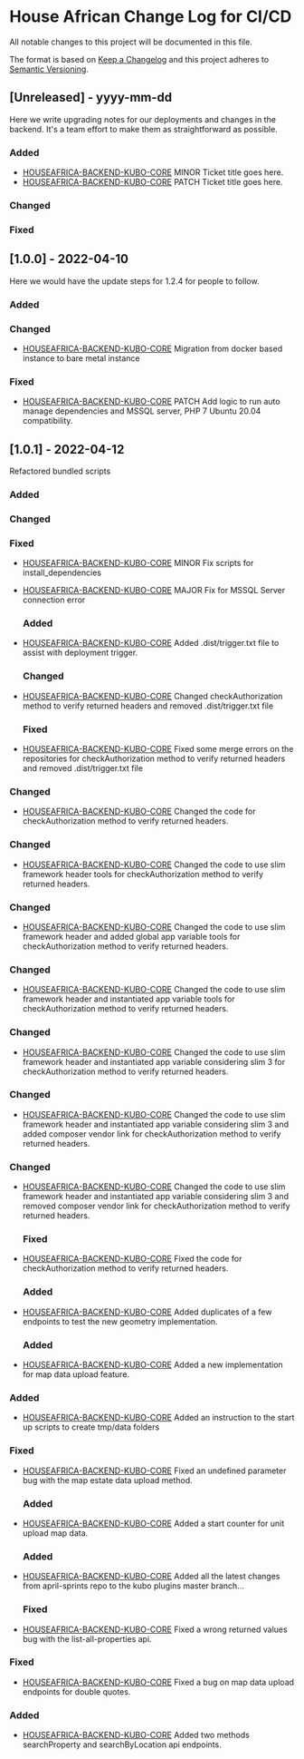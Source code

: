 
# House African Change Log for CI/CD
All notable changes to this project will be documented in this file.

The format is based on [Keep a Changelog](http://keepachangelog.com/)
and this project adheres to [Semantic Versioning](http://semver.org/).

## [Unreleased] - yyyy-mm-dd

Here we write upgrading notes for our deployments and changes in the backend. It's a team effort to make them as
straightforward as possible.

### Added
- [HOUSEAFRICA-BACKEND-KUBO-CORE](http://tickets.projectname.com/browse/HOUSEAFRICA-BACKEND-KUBO-CORE)
  MINOR Ticket title goes here.
- [HOUSEAFRICA-BACKEND-KUBO-CORE](http://tickets.projectname.com/browse/HOUSEAFRICA-BACKEND-KUBO-CORE)
  PATCH Ticket title goes here.

### Changed

### Fixed

## [1.0.0] - 2022-04-10

Here we would have the update steps for 1.2.4 for people to follow.

### Added

### Changed

- [HOUSEAFRICA-BACKEND-KUBO-CORE](http://tickets.projectname.com/browse/HOUSEAFRICA-BACKEND-KUBO-CORE)
  Migration from docker based instance to bare metal instance

### Fixed

- [HOUSEAFRICA-BACKEND-KUBO-CORE](http://tickets.projectname.com/browse/HOUSEAFRICA-BACKEND-KUBO-CORE)
  PATCH Add logic to run auto manage dependencies and MSSQL server, PHP 7 Ubuntu 20.04
  compatibility.

## [1.0.1] - 2022-04-12
Refactored bundled scripts
### Added

### Changed

### Fixed

- [HOUSEAFRICA-BACKEND-KUBO-CORE](http://tickets.projectname.com/browse/HOUSEAFRICA-BACKEND-KUBO-CORE)
  MINOR Fix scripts for install_dependencies
- [HOUSEAFRICA-BACKEND-KUBO-CORE](http://tickets.projectname.com/browse/HOUSEAFRICA-BACKEND-KUBO-CORE)
  MAJOR Fix for MSSQL Server connection error

  ### Added
- [HOUSEAFRICA-BACKEND-KUBO-CORE](http://tickets.projectname.com/browse/HOUSEAFRICA-BACKEND-KUBO-CORE)
  Added .dist/trigger.txt file to assist with deployment trigger.

  ### Changed

- [HOUSEAFRICA-BACKEND-KUBO-CORE](http://tickets.projectname.com/browse/HOUSEAFRICA-BACKEND-KUBO-CORE)
  Changed checkAuthorization method to verify returned headers and removed .dist/trigger.txt file

   ### Fixed

- [HOUSEAFRICA-BACKEND-KUBO-CORE](http://tickets.projectname.com/browse/HOUSEAFRICA-BACKEND-KUBO-CORE)
  Fixed some merge errors on the repositories for checkAuthorization method to verify returned headers and removed .dist/trigger.txt file

### Changed

- [HOUSEAFRICA-BACKEND-KUBO-CORE](http://tickets.projectname.com/browse/HOUSEAFRICA-BACKEND-KUBO-CORE)
  Changed the code for checkAuthorization method to verify returned headers.

### Changed

- [HOUSEAFRICA-BACKEND-KUBO-CORE](http://tickets.projectname.com/browse/HOUSEAFRICA-BACKEND-KUBO-CORE)
  Changed the code to use slim framework header tools for checkAuthorization method to verify returned headers.
### Changed

- [HOUSEAFRICA-BACKEND-KUBO-CORE](http://tickets.projectname.com/browse/HOUSEAFRICA-BACKEND-KUBO-CORE)
  Changed the code to use slim framework header and added global app variable tools for checkAuthorization method to verify returned headers.

### Changed

- [HOUSEAFRICA-BACKEND-KUBO-CORE](http://tickets.projectname.com/browse/HOUSEAFRICA-BACKEND-KUBO-CORE)
  Changed the code to use slim framework header and instantiated app variable tools for checkAuthorization method to verify returned headers.

### Changed

- [HOUSEAFRICA-BACKEND-KUBO-CORE](http://tickets.projectname.com/browse/HOUSEAFRICA-BACKEND-KUBO-CORE)
  Changed the code to use slim framework header and instantiated app variable considering slim 3 for checkAuthorization method to verify returned headers.

### Changed

- [HOUSEAFRICA-BACKEND-KUBO-CORE](http://tickets.projectname.com/browse/HOUSEAFRICA-BACKEND-KUBO-CORE)
  Changed the code to use slim framework header and instantiated app variable considering slim 3 and added composer vendor link for checkAuthorization method to verify returned headers.

### Changed

- [HOUSEAFRICA-BACKEND-KUBO-CORE](http://tickets.projectname.com/browse/HOUSEAFRICA-BACKEND-KUBO-CORE)
  Changed the code to use slim framework header and instantiated app variable considering slim 3 and removed composer vendor link for checkAuthorization method to verify returned headers.  

  ### Fixed

- [HOUSEAFRICA-BACKEND-KUBO-CORE](http://tickets.projectname.com/browse/HOUSEAFRICA-BACKEND-KUBO-CORE)
  Fixed the code for checkAuthorization method to verify returned headers.

   ### Added
- [HOUSEAFRICA-BACKEND-KUBO-CORE](http://tickets.projectname.com/browse/HOUSEAFRICA-BACKEND-KUBO-CORE)
  Added duplicates of a few endpoints to test the new geometry implementation.

    ### Added
- [HOUSEAFRICA-BACKEND-KUBO-CORE](http://tickets.projectname.com/browse/HOUSEAFRICA-BACKEND-KUBO-CORE)
  Added a new implementation for map data upload feature.

 ### Added
- [HOUSEAFRICA-BACKEND-KUBO-CORE](http://tickets.projectname.com/browse/HOUSEAFRICA-BACKEND-KUBO-CORE)
  Added an instruction to the start up scripts to create tmp/data folders

### Fixed
- [HOUSEAFRICA-BACKEND-KUBO-CORE](http://tickets.projectname.com/browse/HOUSEAFRICA-BACKEND-KUBO-CORE)
  Fixed an undefined parameter bug with the map estate data upload method.

  ### Added
- [HOUSEAFRICA-BACKEND-KUBO-CORE](http://tickets.projectname.com/browse/HOUSEAFRICA-BACKEND-KUBO-CORE)
  Added a start counter for unit upload map data.

  ### Added
- [HOUSEAFRICA-BACKEND-KUBO-CORE](http://tickets.projectname.com/browse/HOUSEAFRICA-BACKEND-KUBO-CORE)
  Added all the latest changes from april-sprints repo to the kubo plugins master branch...
  ### Fixed
- [HOUSEAFRICA-BACKEND-KUBO-CORE](http://tickets.projectname.com/browse/HOUSEAFRICA-BACKEND-KUBO-CORE)
  Fixed a wrong returned values bug with the list-all-properties api.

 ### Fixed
- [HOUSEAFRICA-BACKEND-KUBO-CORE](http://tickets.projectname.com/browse/HOUSEAFRICA-BACKEND-KUBO-CORE)
  Fixed a bug on map data upload endpoints for double quotes.

### Added
- [HOUSEAFRICA-BACKEND-KUBO-CORE](http://tickets.projectname.com/browse/HOUSEAFRICA-BACKEND-KUBO-CORE)
  Added two methods searchProperty and searchByLocation api endpoints.

